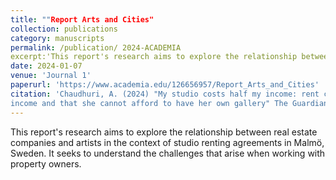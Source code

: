 ```yaml
---
title: ""Report Arts and Cities"
collection: publications 
category: manuscripts
permalink: /publication/ 2024-ACADEMIA
excerpt:'This report's research aims to explore the relationship between real estate companies and artists in the context of studio renting agreements in Malmö, Sweden.'
date: 2024-01-07 
venue: 'Journal 1'
paperurl: 'https://www.academia.edu/126656957/Report_Arts_and_Cities'
citation: 'Chaudhuri, A. (2024) "My studio costs half my income: rent cost her half of her 
income and that she cannot afford to have her own gallery" The Guardian.'
---
```

This report's research aims to explore the relationship between real estate companies and 
artists in the context of studio renting agreements in Malmö, Sweden. It seeks to understand the 
challenges that arise when working with property owners.
